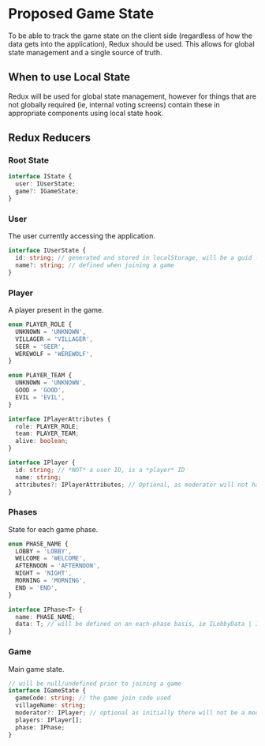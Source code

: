 # Proposed Game State

To be able to track the game state on the client side (regardless of how the data gets into the application), Redux should be used. This allows for global state management and a single source of truth.

## When to use Local State

Redux will be used for global state management, however for things that are not globally required (ie, internal voting screens) contain these in appropriate components using local state hook.

## Redux Reducers

### Root State

```typescript
interface IState {
  user: IUserState;
  game?: IGameState;
}
```

### User

The user currently accessing the application.

```typescript
interface IUserState {
  id: string; // generated and stored in localStorage, will be a guid - specific to each device. Used to identify user to the server
  name?: string; // defined when joining a game
}
```

### Player

A player present in the game.

```typescript
enum PLAYER_ROLE {
  UNKNOWN = 'UNKNOWN',
  VILLAGER = 'VILLAGER',
  SEER = 'SEER',
  WEREWOLF = 'WEREWOLF',
}

enum PLAYER_TEAM {
  UNKNOWN = 'UNKNOWN',
  GOOD = 'GOOD',
  EVIL = 'EVIL',
}

interface IPlayerAttributes {
  role: PLAYER_ROLE;
  team: PLAYER_TEAM;
  alive: boolean;
}

interface IPlayer {
  id: string; // *NOT* a user ID, is a *player* ID
  name: string;
  attributes?: IPlayerAttributes; // Optional, as moderator will not have it
}
```

### Phases

State for each game phase.

```typescript
enum PHASE_NAME {
  LOBBY = 'LOBBY',
  WELCOME = 'WELCOME',
  AFTERNOON = 'AFTERNOON',
  NIGHT = 'NIGHT',
  MORNING = 'MORNING',
  END = 'END',
}

interface IPhase<T> {
  name: PHASE_NAME;
  data: T; // will be defined on an each-phase basis, ie ILobbyData | IWelcomeData | ...etc;
}
```

### Game

Main game state.

```typescript
// will be null/undefined prior to joining a game
interface IGameState {
  gameCode: string; // the game join code used
  villageName: string;
  moderator?: IPlayer; // optional as initially there will not be a moderator until one is promoted
  players: IPlayer[];
  phase: IPhase;
}
```
